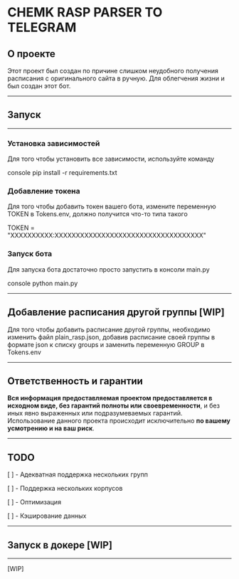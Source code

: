 # CHEMK RASP PARSER TO TELEGRAM

## О проекте

Этот проект был создан по причине слишком неудобного получения расписания с оригинального сайта в ручную. Для облегчения жизни и был создан этот бот.

***

## Запуск

***

### Установка зависимостей

Для того чтобы установить все зависимости, используйте команду

console
pip install -r requirements.txt

### Добавление токена

Для того чтобы добавить токен вашего бота, измените переменную TOKEN в Tokens.env, должно получится что-то типа такого

TOKEN = "XXXXXXXXXX:XXXXXXXXXXXXXXXXXXXXXXXXXXXXXXXXXXX"

### Запуск бота

Для запуска бота достаточно просто запустить в консоли main.py

console
python main.py

***

## Добавление расписания другой группы [WIP]

Для того чтобы добавить расписание другой группы, необходимо изменить файл plain_rasp.json, добавив расписание своей группы в формате json к списку groups и заменить переменную GROUP в Tokens.env

***

## Ответственность и гарантии

**Вся информация предоставляемая проектом предоставляется в исходном виде, без гарантий полноты или своевременности**, и без иных явно выраженных или подразумеваемых гарантий. Использование данного проекта происходит исключительно **по вашему усмотрению и на ваш риск**.

***

## TODO

[ ] - Адекватная поддержка нескольких групп

[ ] - Поддержка нескольких корпусов

[ ] - Оптимизация

[ ] - Кэширование данных

***

## Запуск в докере [WIP]

***

[WIP]
